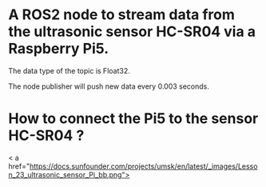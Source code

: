  # A ROS2 node to stream data from the ultrasonic sensor HC-SR04 via a Raspberry Pi5.

The data type of the topic is Float32.

The node publisher will push new data every 0.003 seconds.

# How to connect the Pi5 to the sensor HC-SR04 ?
< a href="https://docs.sunfounder.com/projects/umsk/en/latest/_images/Lesson_23_ultrasonic_sensor_Pi_bb.png">
